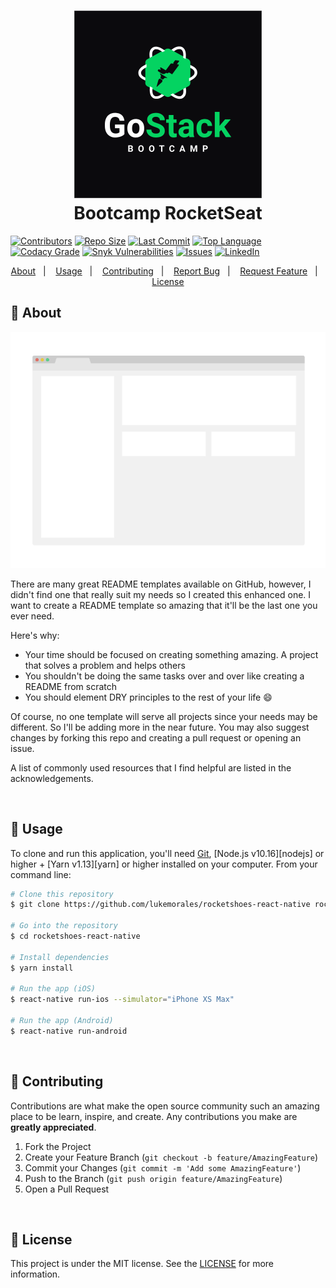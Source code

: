 <h1 align="center">
    <img width="300" height="300" alt="Gostack Bootcamp" src="https://github.com/alessandroveras/gostack-desafio-conceitos-reactjs/blob/master/images/GO1.png" />
    <br>
    Bootcamp RocketSeat
</h1>

<!-- PROJECT SHIELDS -->
<!--
*** I'm using markdown "reference style" links for readability.
*** Reference links are enclosed in brackets [ ] instead of parentheses ( ).
*** See the bottom of this document for the declaration of the reference variables
*** for contributors-url, forks-url, etc. This is an optional, concise syntax you may use.
*** https://www.markdownguide.org/basic-syntax/#reference-style-links
-->

[![Contributors][contributors-shield]][contributors-url]
[![Repo Size][repository-size]][repo-url]
[![Last Commit][lastcommit-shield]][repo-url]
[![Top Language][toplanguage-shield]][repo-url]
[![Codacy Grade][codacy-shield]][codacy-url]
[![Snyk Vulnerabilities][vulnerabilities-shield]][vulnerabilities-url]
[![Issues][issues-shield]][issues-url]
[![LinkedIn][linkedin-shield]][linkedin-url]

<p align="center">
  <a href="#thought_balloon-about">About</a>&nbsp;&nbsp;&nbsp;|&nbsp;&nbsp;&nbsp;
  <a href="#wrench-usage">Usage</a>&nbsp;&nbsp;&nbsp;|&nbsp;&nbsp;&nbsp;  
  <a href="#muscle-contributing">Contributing</a>&nbsp;&nbsp;&nbsp;|&nbsp;&nbsp;&nbsp;
  <a href="https://github.com/alessandroveras/gostack-desafio-conceitos-reactjs/issues">Report Bug</a>&nbsp;&nbsp;&nbsp;|&nbsp;&nbsp;&nbsp;
  <a href="https://github.com/alessandroveras/gostack-desafio-conceitos-reactjs/issues">Request Feature</a>&nbsp;&nbsp;&nbsp;|&nbsp;&nbsp;&nbsp;
  <a href="#memo-license">License</a>
</p>

<!-- ABOUT THE PROJECT -->

## :thought_balloon: About

<p align="center"><a href="https://example.com" rel="nofollow"><img src="/images/screenshot.png" alt="Product Name Screen Shot" style="max-width:100%;"></a>
</p>

There are many great README templates available on GitHub, however, I didn't find one that really suit my needs so I created this enhanced one. I want to create a README template so amazing that it'll be the last one you ever need.

Here's why:
* Your time should be focused on creating something amazing. A project that solves a problem and helps others
* You shouldn't be doing the same tasks over and over like creating a README from scratch
* You should element DRY principles to the rest of your life :smile:

Of course, no one template will serve all projects since your needs may be different. So I'll be adding more in the near future. You may also suggest changes by forking this repo and creating a pull request or opening an issue.

A list of commonly used resources that I find helpful are listed in the acknowledgements.

</br>

<!-- USAGE -->

## :wrench: Usage

To clone and run this application, you'll need [Git](https://git-scm.com), [Node.js v10.16][nodejs] or higher + [Yarn v1.13][yarn] or higher installed on your computer. From your command line:

```bash
# Clone this repository
$ git clone https://github.com/lukemorales/rocketshoes-react-native rocketshoesRN

# Go into the repository
$ cd rocketshoes-react-native

# Install dependencies
$ yarn install

# Run the app (iOS)
$ react-native run-ios --simulator="iPhone XS Max"

# Run the app (Android)
$ react-native run-android
```
</br>

<!-- CONTRIBUTING -->
## :muscle: Contributing

Contributions are what make the open source community such an amazing place to be learn, inspire, and create. Any contributions you make are **greatly appreciated**.

1. Fork the Project
2. Create your Feature Branch (`git checkout -b feature/AmazingFeature`)
3. Commit your Changes (`git commit -m 'Add some AmazingFeature'`)
4. Push to the Branch (`git push origin feature/AmazingFeature`)
5. Open a Pull Request

</br>

<!-- LICENSING -->
## :memo: License

This project is under the MIT license. See the [LICENSE](https://github.com/alessandroveras/gostack-desafio-conceitos-reactjs/blob/master/LICENSE) for more information.




<!-- MARKDOWN LINKS & IMAGES -->
<!-- https://www.markdownguide.org/basic-syntax/#reference-style-links -->

<!-- SHIELDS -->
[contributors-shield]: https://img.shields.io/github/contributors/alessandroveras/gostack-desafio-conceitos-reactjs.svg?style=plastic
[repository-size]: https://img.shields.io/github/repo-size/alessandroveras/gostack-desafio-conceitos-reactjs.svg?style=plastic
[toplanguage-shield]: https://img.shields.io/github/languages/top/alessandroveras/gostack-desafio-conceitos-reactjs.svg?style=plastic
[codacy-shield]: https://img.shields.io/codacy/grade/9a02b2fa8b2045c98c63a223722afd07?style=plastic
[vulnerabilities-shield]: https://img.shields.io/snyk/vulnerabilities/github/alessandroveras/gostack-desafio-conceitos-reactjs?style=plastic
[issues-shield]: https://img.shields.io/github/issues/alessandroveras/gostack-desafio-conceitos-reactjs.svg?style=plastic
[lastcommit-shield]: https://img.shields.io/github/last-commit/alessandroveras/gostack-desafio-conceitos-reactjs?style=plastic
[linkedin-shield]: https://img.shields.io/badge/-LinkedIn-black.svg?style=plastic&logo=linkedin&colorB=555

<!-- URL -->
[contributors-url]: https://github.com/alessandroveras/gostack-desafio-conceitos-reactjs/graphs/contributors
[codacy-url]: https://app.codacy.com/manual/alessandroveras/gostack-desafio-conceitos-reactjs?utm_source=github.com&utm_medium=referral&utm_content=alessandroveras/gostack-desafio-conceitos-reactjs&utm_campaign=Badge_Grade_Dashboard
[vulnerabilities-url]: https://snyk.io/test/github/alessandroveras/gostack-desafio-conceitos-reactjs?targetFile=package.json
[issues-url]: https://github.com/alessandroveras/gostack-desafio-conceitos-reactjs/issues
[linkedin-url]: https://www.linkedin.com/in/alessandro-veras-09903022/
[repo-url]: https://github.com/alessandroveras/gostack-desafio-conceitos-reactjs
[product-screenshot]: images/screenshot.png